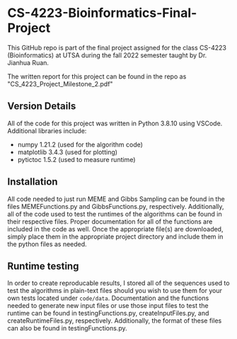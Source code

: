 # CS-4223-Bioinformatics-Final-Project

This GitHub repo is part of the final project assigned for the class CS-4223 (Bioinformatics) at UTSA during the fall 2022 semester taught by Dr. Jianhua Ruan.

The written report for this project can be found in the repo as "CS_4223_Project_Milestone_2.pdf"

## Version Details
All of the code for this project was written in Python 3.8.10 using VSCode. Additional libraries include:
- numpy 1.21.2 (used for the algorithm code)
- matplotlib 3.4.3 (used for plotting)
- pytictoc 1.5.2 (used to measure runtime)

## Installation
All code needed to just run MEME and Gibbs Sampling can be found in the files MEMEFunctions.py and GibbsFunctions.py, respectively. Additionally, all of the code used to test the runtimes of the algorithms can be found in their respective files. Proper documentation for all of the functions are included in the code as well. Once the appropriate file(s) are downloaded, simply place them in the appropriate project directory and include them in the python files as needed.

## Runtime testing
In order to create reproducable results, I stored all of the sequences used to test the algorithms in plain-text files should you wish to use them for your own tests located under `code/data`. Documentation and the functions needed to generate new input files or use those input files to test the runtime can be found in testingFunctions.py, createInputFiles.py, and createRuntimeFiles.py, respectively. Additionally, the format of these files can also be found in testingFunctions.py.
